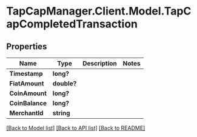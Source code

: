 # TapCapManager.Client.Model.TapCapCompletedTransaction
## Properties

Name | Type | Description | Notes
------------ | ------------- | ------------- | -------------
**Timestamp** | **long?** |  | 
**FiatAmount** | **double?** |  | 
**CoinAmount** | **long?** |  | 
**CoinBalance** | **long?** |  | 
**MerchantId** | **string** |  | 

[[Back to Model list]](../README.md#documentation-for-models) [[Back to API list]](../README.md#documentation-for-api-endpoints) [[Back to README]](../README.md)

